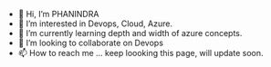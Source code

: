 - 👋 Hi, I’m PHANINDRA
- 👀 I’m interested in Devops, Cloud, Azure.
- 🌱 I’m currently learning depth and width of azure concepts.
- 💞️ I’m looking to collaborate on Devops
- 📫 How to reach me ... keep loooking  this page, will update soon.

<!---
mydevops-learning1/mydevops-learning1 is a ✨ special ✨ repository because its `README.md` (this file) appears on your GitHub profile.
You can click the Preview link to take a look at your changes.
--->
